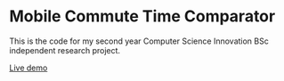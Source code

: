 # Mobile Commute Time Comparator

This is the code for my second year Computer Science Innovation BSc independent research project.

[Live demo](http://segment-matcher.herokuapp.com/)